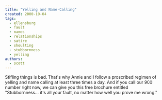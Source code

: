 ```yaml
---
title: "Yelling and Name-Calling"
created: 2000-10-04
tags: 
  - ellensburg
  - fault
  - names
  - relationships
  - satire
  - shoulting
  - stubbornness
  - yelling
authors: 
  - scott
---
```


Stifling things is bad. That's why Annie and I follow a proscribed regimen of yelling and name calling at least three times a day. And if you call our 900 number right now, we can give you this free brochure entitled "Stubbornness... it's all your fault, no matter how well you prove me wrong."
